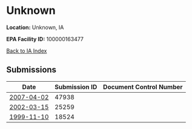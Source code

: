 # Unknown

**Location:** Unknown, IA

**EPA Facility ID:** 100000163477

[Back to IA Index](../../index.md)

## Submissions

| Date | Submission ID | Document Control Number |
|------|--------------|-------------------------|
| [2007-04-02](submissions/47938.md) | 47938 |  |
| [2002-03-15](submissions/25259.md) | 25259 |  |
| [1999-11-10](submissions/18524.md) | 18524 |  |
